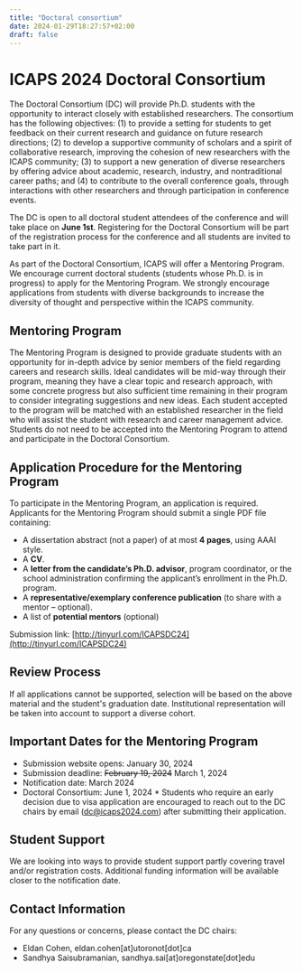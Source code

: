 ```yaml
---
title: "Doctoral consortium"
date: 2024-01-29T18:27:57+02:00
draft: false
---
```

# ICAPS 2024 Doctoral Consortium

The Doctoral Consortium (DC) will provide Ph.D. students with the opportunity to interact closely with established researchers. The consortium has the following objectives: (1) to provide a setting for students to get feedback on their current research and guidance on future research directions; (2) to develop a supportive community of scholars and a spirit of collaborative research, improving the cohesion of new researchers with the ICAPS community; (3) to support a new generation of diverse researchers by offering advice about academic, research, industry, and nontraditional career paths; and (4) to contribute to the overall conference goals, through interactions with other researchers and through participation in conference events. 

The DC is open to all doctoral student attendees of the conference and will take place on **June 1st**. Registering for the Doctoral Consortium will be part of the registration process for the conference and all students are invited to take part in it. 

As part of the Doctoral Consortium, ICAPS will offer a Mentoring Program. We encourage current doctoral students (students whose Ph.D. is in progress) to apply for the Mentoring Program. We strongly encourage applications from students with diverse backgrounds to increase the diversity of thought and perspective within the ICAPS community.



## Mentoring Program

The Mentoring Program is designed to provide graduate students with an opportunity for in-depth advice by senior members of the field regarding careers and research skills. Ideal candidates will be mid-way through their program, meaning they have a clear topic and research approach, with some concrete progress but also sufficient time remaining in their program to consider integrating suggestions and new ideas. Each student accepted to the program will be matched with an established researcher in the field who will assist the student with research and career management advice. Students do not need to be accepted into the Mentoring Program to attend and participate in the Doctoral Consortium. 


<!-- ### Mentors 

(Listed alphabetically by last name)

* 

## Invited Talk

<div style="width: 90%; padding: 1%; margin-left: 5%;">

 <div style="display:inline-block; vertical-align:middle; width: 14%; vertical-align: middle; text-align: center; ">
 	<img style="border-radius: 5px; border: solid orange; border-radius: 5px; padding: 1%;" src="/img/erez.jpeg" />
 </div>
 
 <div style="display:inline-block; padding: 1%; vertical-align:middle; width: 85%;">
  <h2><a href="https://karpase.net.technion.ac.il/" target="_blank">Erez Karpas</a></h2>
  <h3>Looking for Serendipity – Where (Some) Research Questions Come From?</h3>
  <p>Serendipity is an unplanned fortunate discovery. In this talk, I will describe how I have stumbled on some very interesting research questions by paying attention to small details. I will then try to give some general advice on how to look for interesting research questions in your own work.</p>
 	
 </div>
 
 
 <div style="width: 98%; margin: 1%; margin-top: 1%; padding: 1%; border-top: 1px solid orange">
  <h5>Short Bio</h5>
  <p>Erez Karpas is an Associate Professor at the Faculty of Data and Decision Sciences (formerly known as Industrial Engineering and Management) at the Technion – Israel Institute of Technology. Prior to that he was a postdoctoral fellow at the Model-based Embedded and Robotic Systems group at MIT, and before that we completed his PhD at the Technion (2012), and his M.Sc. (2005) and B.Sc. (2001) at Ben Gurion University. His main research interest is in automated planning and robotics.</p>
 
 </div>


</div> -->

## Application Procedure for the Mentoring Program

To participate in the Mentoring Program, an application is required. Applicants for the Mentoring Program should submit a single PDF file containing:

- A dissertation abstract (not a paper) of at most **4 pages**, using AAAI style.
- A **CV**.
- A **letter from the candidate’s Ph.D. advisor**, program coordinator, or the school administration confirming the applicant’s enrollment in the Ph.D. program.
- A **representative/exemplary conference publication** (to share with a mentor – optional).
- A list of **potential mentors** (optional)

Submission link: [http://tinyurl.com/ICAPSDC24](http://tinyurl.com/ICAPSDC24)


## Review Process

If all applications cannot be supported, selection will be based on the above material and the student's graduation date. Institutional representation will be taken into account to support a diverse cohort.


## Important Dates for the Mentoring Program

- Submission website opens: January 30, 2024 
- Submission deadline: ~~February 19, 2024~~ March 1, 2024
- Notification date: March 2024
- Doctoral Consortium: June 1, 2024
\* Students who require an early decision due to visa application are encouraged to reach out to the DC chairs by email (dc@icaps2024.com) after submitting their application.

## Student Support

We are looking into ways to provide student support partly covering travel and/or registration costs. Additional funding information will be available closer to the notification date.


## Contact Information

For any questions or concerns, please contact the DC chairs:


- Eldan Cohen, eldan.cohen[at]utoronot[dot]ca
- Sandhya Saisubramanian, sandhya.sai[at]oregonstate[dot]edu
